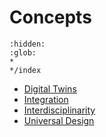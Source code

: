 # Concepts

```{toctree}
:hidden:
:glob:
*
*/index
```

* [Digital Twins](/DigitalTwin)
* [Integration](/Integration)
* [Interdisciplinarity](/InterDisciplinarity)
* [Universal Design](/UniversalDesign)

